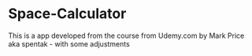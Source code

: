 # Space-Calculator
This is a app developed from the course from Udemy.com by Mark Price aka spentak - with some adjustments
